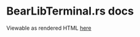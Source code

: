 # BearLibTerminal.rs docs
Viewable as rendered HTML [here](https://cdn.rawgit.com/nabijaczleweli/BearLibTerminal.rs/doc/bear_lib_terminal/index.html)